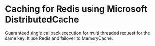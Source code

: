# Caching for Redis using Microsoft DistributedCache

Guaranteed single callback execution for multi threaded request for the same key. It use Redis and failover to MemoryCache. 
